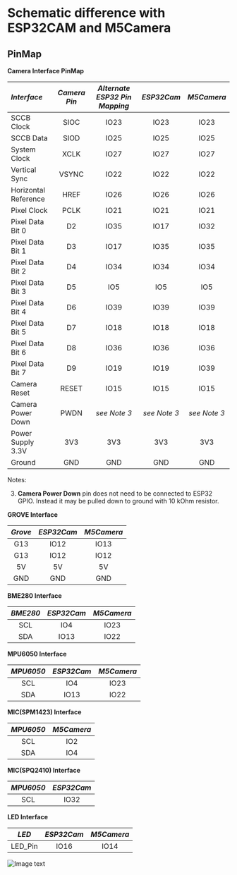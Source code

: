 # Schematic difference with ESP32CAM and M5Camera

## PinMap

**Camera Interface PinMap**

| *Interface*             | *Camera Pin*| *Alternate ESP32 Pin Mapping* | *ESP32Cam*    | *M5Camera*  |
| :-------------------  | :--------:| :-------------------------: | :--------:  | :------:  |
| SCCB Clock            | SIOC      | IO23                        | IO23        |IO23       |
| SCCB Data             | SIOD      | IO25                        | IO25        |IO25       |
| System Clock          | XCLK      | IO27                        | IO27        |IO27       |
| Vertical Sync         | VSYNC     | IO22                        | IO22        |IO22       |
| Horizontal Reference  | HREF      | IO26                        | IO26        |IO26       |
| Pixel Clock           | PCLK      | IO21                        | IO21        |IO21       |
| Pixel Data Bit 0      | D2        | IO35                        | IO17        |IO32       |
| Pixel Data Bit 1      | D3        | IO17                        | IO35        |IO35       |
| Pixel Data Bit 2      | D4        | IO34                        | IO34        |IO34       |
| Pixel Data Bit 3      | D5        | IO5                         | IO5         |IO5        |
| Pixel Data Bit 4      | D6        | IO39                        | IO39        |IO39       |
| Pixel Data Bit 5      | D7        | IO18                        | IO18        |IO18       |
| Pixel Data Bit 6      | D8        | IO36                        | IO36        |IO36       |
| Pixel Data Bit 7      | D9        | IO19                        | IO19        |IO39       |
| Camera Reset          | RESET     | IO15                        | IO15        |IO15       |
| Camera Power Down     | PWDN      | *see Note 3*                | *see Note 3* | *see Note 3* |
| Power Supply 3.3V     | 3V3       | 3V3                         | 3V3         | 3V3       |
| Ground                | GND       | GND                         | GND         | GND       |

Notes:

3. **Camera Power Down** pin does not need to be connected to ESP32 GPIO. Instead it may be pulled down to ground with 10 kOhm resistor.

**GROVE Interface**

| *Grove*         | *ESP32Cam*    | *M5Camera*  |
| :-----------: | :--------:  | :------:  |
| G13           | IO12        | IO13      |
| G13           | IO12        | IO12      |
| 5V            | 5V          | 5V        |
| GND           | GND         | GND       |

**BME280 Interface**

| *BME280*         | *ESP32Cam*    | *M5Camera*  |
| :-----------: | :--------:  | :------:  |
| SCL           | IO4         | IO23      |
| SDA           | IO13        | IO22      |


**MPU6050 Interface**

| *MPU6050*         | *ESP32Cam*    | *M5Camera*  |
| :-----------: | :--------:  | :------:  |
| SCL           | IO4         | IO23      |
| SDA           | IO13        | IO22      |

**MIC(SPM1423) Interface**

| *MPU6050*            | *M5Camera*  |
| :-----------: | :------:  |
| SCL           | IO2      |
| SDA           | IO4      |

**MIC(SPQ2410) Interface**

| *MPU6050*            | *ESP32Cam*  |
| :-----------: | :------:  |
| SCL           | IO32      |

**LED Interface**

| *LED*         | *ESP32Cam*    | *M5Camera*  |
| :-----------: | :--------:  | :------:  |
| LED_Pin           | IO16        | IO14      |

![Image text](https://github.com/m5stack/M5-Schematic/blob/master/Units/m5camera/m5camera_03.jpg)
